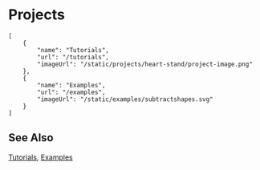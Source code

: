 # Projects

```codecard
[
    {
        "name": "Tutorials",
        "url": "/tutorials",
        "imageUrl": "/static/projects/heart-stand/project-image.png"
    },
    {
        "name": "Examples",
        "url": "/examples",
        "imageUrl": "/static/examples/subtractshapes.svg"
    }
]
```

## See Also

[Tutorials](/tutorials),
[Examples](/examples)

